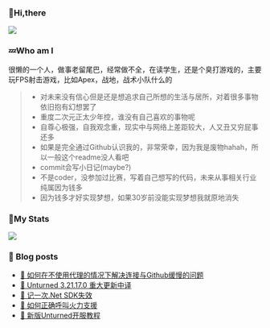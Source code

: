 ### 👋Hi,there

[![](https://user-images.githubusercontent.com/54032212/125687931-a207bb03-9160-42e2-b22e-713040ca8587.png)](https://about.mou.best)

### 💤Who am I

很懒的一个人，做事老留尾巴，经常做不全，在读学生，还是个臭打游戏的，主要玩FPS射击游戏，比如Apex，战地，战术小队什么的

> - 对未来没有信心但是还是想追求自己所想的生活与居所，对着很多事物依旧抱有幻想罢了
> - 重度二次元正太少年控，谁没有自己喜欢的事物呢
> - 自尊心极强，自我观念重，现实中与网络上差距较大，人又丑又穷屁事还多
> - 如果是完全通过Github认识我的，非常荣幸，因为我是废物hahah，所以一般这个readme没人看吧
> - commit会写小日记(maybe?)
> - 不是coder，没参加过比赛，写着自己想写的代码，未来从事相关行业纯属因为钱多
> - 因为钱多才好实现梦想，如果30岁前没能实现梦想我就原地消失

### 🔷My Stats

<a href="https://mou.best">
  <img style="max-width: 70%;" src="https://my-readmqe-stats.vercel.app/api?username=XiaoMouz&show_icons=true&theme=cobalt" /></a>

### 📕 Blog posts

<!-- BLOG-POST-LIST:START -->
- [🥅 如何在不使用代理的情况下解决连接与Github缓慢的问题](http://mouz.xyz/index.php/archives/281/)
- [🚀 Unturned 3.21.17.0 重大更新中译](http://mouz.xyz/index.php/archives/272/)
- [💫 记一次.Net SDK失效](http://mouz.xyz/index.php/archives/259/)
- [🚀 如何正确呼叫火力支援](http://mouz.xyz/index.php/archives/231/)
- [🚀 新版Unturned开服教程](http://mouz.xyz/index.php/archives/197/)<!-- BLOG-POST-LIST:END -->


